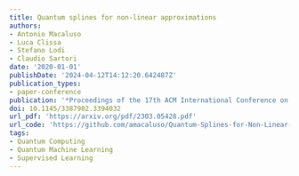 ```yaml
---
title: Quantum splines for non-linear approximations
authors:
- Antonio Macaluso
- Luca Clissa
- Stefano Lodi
- Claudio Sartori
date: '2020-01-01'
publishDate: '2024-04-12T14:12:20.642487Z'
publication_types:
- paper-conference
publication: '*Proceedings of the 17th ACM International Conference on Computing Frontiers*'
doi: 10.1145/3387902.3394032
url_pdf: 'https://arxiv.org/pdf/2303.05428.pdf'
url_code: 'https://github.com/amacaluso/Quantum-Splines-for-Non-Linear-Approximations'
tags:
- Quantum Computing
- Quantum Machine Learning
- Supervised Learning
---
```

